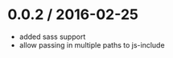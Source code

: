 
0.0.2 / 2016-02-25
==================

  * added sass support
  * allow passing in multiple paths to js-include
